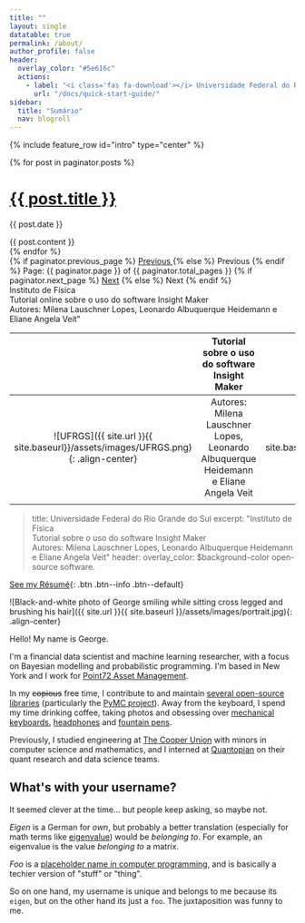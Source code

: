 ```yaml
---
title: ""
layout: single
datatable: true
permalink: /about/
author_profile: false
header:
  overlay_color: "#5e616c"
  actions:
    - label: "<i class='fas fa-download'></i> Universidade Federal do Rio Grande do Sul<br /> Instituto de Física<br />  Tutorial para o uso do software Insight Maker<br /> Autores: Milena Lauschner, Leonardo Albuquerque Heidemann e Eliane Viet"
      url: "/docs/quick-start-guide/"
sidebar:
  title: "Sumário"
  nav: blogroll
---
```

{% include feature_row id="intro" type="center" %}
<style type="text/css">
  .main-container {
  max-width: 1800px;
  margin-left: auto;
  margin-right: auto;
}
</style>

<!-- This loops through the paginated posts -->
{% for post in paginator.posts %}
  <h1><a href="{{ post.url }}">{{ post.title }}</a></h1>
  <p class="author">
    <span class="date">{{ post.date }}</span>
  </p>
  <div class="content">
    {{ post.content }}
  </div>
{% endfor %}

<!-- Pagination links -->
<div class="pagination">
  {% if paginator.previous_page %}
    <a href="{{ paginator.previous_page_path }}" class="previous">
      Previous
    </a>
  {% else %}
    <span class="previous">Previous</span>
  {% endif %}
  <span class="page_number ">
    Page: {{ paginator.page }} of {{ paginator.total_pages }}
  </span>
  {% if paginator.next_page %}
    <a href="{{ paginator.next_page_path }}" class="next">Next</a>
  {% else %}
    <span class="next ">Next</span>
  {% endif %}
</div>
Instituto de Física <br/> 
Tutorial online sobre o uso do software Insight Maker <br/> 
Autores: Milena Lauschner Lopes, Leonardo Albuquerque Heidemann e Eliane Angela Veit"

|                	| Tutorial sobre o uso do software Insight Maker|                	|
|:----:           |                  :----:	                   |      :-----:   	|
|![UFRGS]({{ site.url }}{{ site.baseurl}}/assets/images/UFRGS.png){: .align-center}|Autores: Milena Lauschner Lopes, Leonardo Albuquerque Heidemann e Eliane Angela Veit|![IF]({{ site.url }}{{ site.baseurl}}/assets/images/IF.png){: .align-center}|
||||


> title: Universidade Federal do Rio Grande do Sul
excerpt: "Instituto de Física <br/> Tutorial sobre o uso do software Insight Maker <br/> Autores: Milena Lauschner Lopes, Leonardo Albuquerque Heidemann e Eliane Angela Veit"
> header:
  overlay_color: $background-color
> open-source software.

[<i class="fas fa-file-pdf"></i> See my
Résumé](https://ln2.sync.com/dl/37ab0c9b0/pu7bvjv3-9gv6sjie-ggmayp6u-jy8jr59r){:
.btn .btn--info .btn--default}

![Black-and-white photo of George smiling while sitting cross legged and
brushing his hair]({{ site.url }}{{ site.baseurl
}}/assets/images/portrait.jpg){: .align-center}

Hello! My name is George.

I'm a financial data scientist and machine learning researcher, with a focus on
Bayesian modelling and probabilistic programming. I'm based in New York and I
work for [Point72 Asset Management](http://point72.com).

In my ~~copious~~ free time, I contribute to and maintain [several open-source
libraries](https://eigenfoo.xyz/work/#software) (particularly the [PyMC
project](https://github.com/pymc-devs)). Away from the keyboard, I spend my time
drinking coffee, taking photos and obsessing over [mechanical
keyboards](https://www.reddit.com/r/MechanicalKeyboards/),
[headphones](https://www.reddit.com/r/headphones/) and [fountain
pens](https://www.reddit.com/r/fountainpens/).

Previously, I studied engineering at [The Cooper
Union](http://cooper.edu/welcome) with minors in computer science and
mathematics, and I interned at [Quantopian](https://www.quantopian.com/) on
their quant research and data science teams.

## What's with your username?

It seemed clever at the time... but people keep asking, so maybe not.

_Eigen_ is a German for _own_, but probably a better translation (especially for
math terms like
[eigenvalue](https://en.wikipedia.org/wiki/Eigenvalues_and_eigenvectors)) would
be _belonging to_. For example, an eigenvalue is the value _belonging to_ a
matrix.

_Foo_ is a [placeholder name in computer
programming](https://en.wikipedia.org/wiki/Foobar), and is basically a techier
version of "stuff" or "thing".

So on one hand, my username is unique and belongs to me because its `eigen`, but
on the other hand its just a `foo`. The juxtaposition was funny to me.
